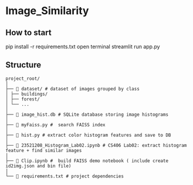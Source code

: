 ﻿# Image_Similarity
## How to start
pip install -r requirements.txt
open terminal
streamlit run app.py

## Structure
```
project_root/
│
├── 📂 dataset/ # dataset of images grouped by class
│ ├── buildings/
│ ├── forest/
│ └── ...
│
├── 📄 image_hist.db # SQLite database storing image histograms
│
├── 📄 myFaiss.py #  search FAISS index
│
├── 📄 hist.py # extract color histogram features and save to DB
│
├── 📒 23521208_Histogram_Lab02.ipynb # CS406 Lab02: extract histogram feature + find similar images
│
├── 📒 Clip.ipynb #  build FAISS demo notebook ( include create id2img.json and bin file)
│
└── 📄 requirements.txt # project dependencies
```


